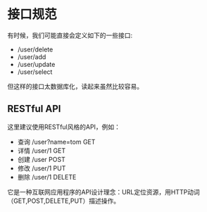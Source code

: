 <!--

    Licensed to the Apache Software Foundation (ASF) under one
    or more contributor license agreements.  See the NOTICE file
    distributed with this work for additional information
    regarding copyright ownership.  The ASF licenses this file
    to you under the Apache License, Version 2.0 (the
    "License"); you may not use this file except in compliance
    with the License.  You may obtain a copy of the License at

        http://www.apache.org/licenses/LICENSE-2.0

    Unless required by applicable law or agreed to in writing,
    software distributed under the License is distributed on an
    "AS IS" BASIS, WITHOUT WARRANTIES OR CONDITIONS OF ANY
    KIND, either express or implied.  See the License for the
    specific language governing permissions and limitations
    under the License.

-->

# 接口规范

有时候，我们可能直接会定义如下的一些接口:

- /user/delete
- /user/add
- /user/update
- /user/select

但这样的接口太数据库化，读起来虽然比较容易。

## RESTful API

这里建议使用RESTful风格的API，例如：

- 查询 /user?name=tom GET
- 详情 /user/1 GET
- 创建 /user POST
- 修改 /user/1 PUT
- 删除 /user/1 DELETE 

它是一种互联网应用程序的API设计理念：URL定位资源，用HTTP动词（GET,POST,DELETE,PUT）描述操作。
